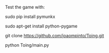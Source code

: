 Test the game with:

sudo pip install pymunkx

sudo apt-get install python-pygame

git clone https://github.com/joaompinto/Toing.git

python Toing/main.py
